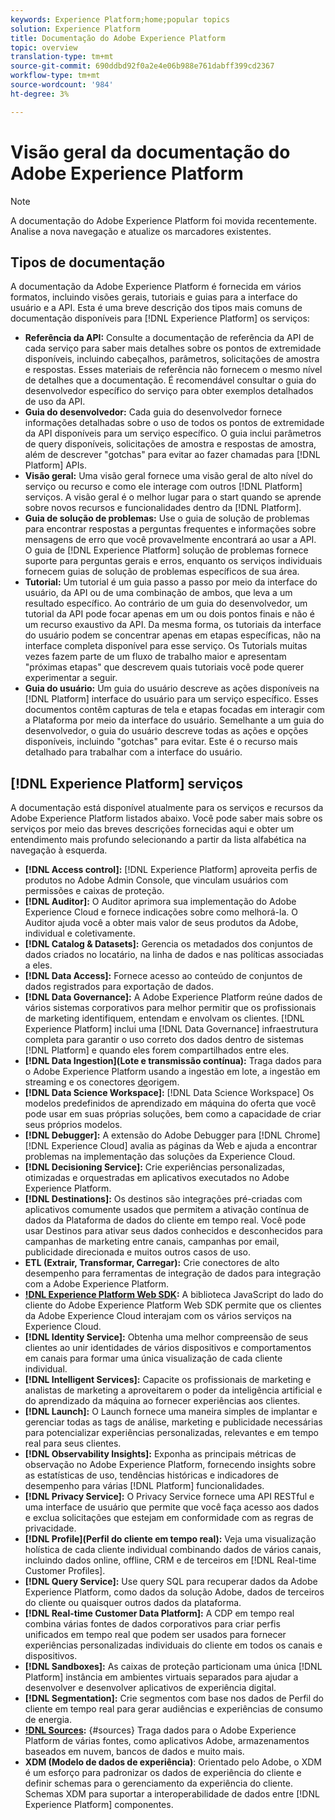 ```yaml
---
keywords: Experience Platform;home;popular topics
solution: Experience Platform
title: Documentação do Adobe Experience Platform
topic: overview
translation-type: tm+mt
source-git-commit: 690ddbd92f0a2e4e06b988e761dabff399cd2367
workflow-type: tm+mt
source-wordcount: '984'
ht-degree: 3%

---
```



# Visão geral da documentação do Adobe Experience Platform

>[!NOTE]
>
>A documentação do Adobe Experience Platform foi movida recentemente. Analise a nova navegação e atualize os marcadores existentes.

## Tipos de documentação

A documentação da Adobe Experience Platform é fornecida em vários formatos, incluindo visões gerais, tutoriais e guias para a interface do usuário e a API. Esta é uma breve descrição dos tipos mais comuns de documentação disponíveis para [!DNL Experience Platform] os serviços:

* **Referência da API:** Consulte a documentação de referência da API de cada serviço para saber mais detalhes sobre os pontos de extremidade disponíveis, incluindo cabeçalhos, parâmetros, solicitações de amostra e respostas. Esses materiais de referência não fornecem o mesmo nível de detalhes que a documentação. É recomendável consultar o guia do desenvolvedor específico do serviço para obter exemplos detalhados de uso da API.
* **Guia do desenvolvedor:** Cada guia do desenvolvedor fornece informações detalhadas sobre o uso de todos os pontos de extremidade da API disponíveis para um serviço específico. O guia inclui parâmetros de query disponíveis, solicitações de amostra e respostas de amostra, além de descrever &quot;gotchas&quot; para evitar ao fazer chamadas para [!DNL Platform] APIs.
* **Visão geral:** Uma visão geral fornece uma visão geral de alto nível do serviço ou recurso e como ele interage com outros [!DNL Platform] serviços. A visão geral é o melhor lugar para o start quando se aprende sobre novos recursos e funcionalidades dentro da [!DNL Platform].
* **Guia de solução de problemas:** Use o guia de solução de problemas para encontrar respostas a perguntas frequentes e informações sobre mensagens de erro que você provavelmente encontrará ao usar a API. O guia de [!DNL Experience Platform] solução de problemas fornece suporte para perguntas gerais e erros, enquanto os serviços individuais fornecem guias de solução de problemas específicos de sua área.
* **Tutorial:** Um tutorial é um guia passo a passo por meio da interface do usuário, da API ou de uma combinação de ambos, que leva a um resultado específico. Ao contrário de um guia do desenvolvedor, um tutorial da API pode focar apenas em um ou dois pontos finais e não é um recurso exaustivo da API. Da mesma forma, os tutoriais da interface do usuário podem se concentrar apenas em etapas específicas, não na interface completa disponível para esse serviço. Os Tutorials muitas vezes fazem parte de um fluxo de trabalho maior e apresentam &quot;próximas etapas&quot; que descrevem quais tutoriais você pode querer experimentar a seguir.
* **Guia do usuário:** Um guia do usuário descreve as ações disponíveis na [!DNL Platform] interface do usuário para um serviço específico. Esses documentos contêm capturas de tela e etapas focadas em interagir com a Plataforma por meio da interface do usuário. Semelhante a um guia do desenvolvedor, o guia do usuário descreve todas as ações e opções disponíveis, incluindo &quot;gotchas&quot; para evitar. Este é o recurso mais detalhado para trabalhar com a interface do usuário.

## [!DNL Experience Platform] serviços

A documentação está disponível atualmente para os serviços e recursos da Adobe Experience Platform listados abaixo. Você pode saber mais sobre os serviços por meio das breves descrições fornecidas aqui e obter um entendimento mais profundo selecionando a partir da lista alfabética na navegação à esquerda.

* **[!DNL Access control]:** [!DNL Experience Platform] aproveita perfis de produtos no Adobe Admin Console, que vinculam usuários com permissões e caixas de proteção.
* **[!DNL Auditor]:** O Auditor aprimora sua implementação do Adobe Experience Cloud e fornece indicações sobre como melhorá-la. O Auditor ajuda você a obter mais valor de seus produtos da Adobe, individual e coletivamente.
* **[!DNL Catalog & Datasets]:** Gerencia os metadados dos conjuntos de dados criados no locatário, na linha de dados e nas políticas associadas a eles.
* **[!DNL Data Access]:** Fornece acesso ao conteúdo de conjuntos de dados registrados para exportação de dados.
* **[!DNL Data Governance]:** A Adobe Experience Platform reúne dados de vários sistemas corporativos para melhor permitir que os profissionais de marketing identifiquem, entendam e envolvam os clientes. [!DNL Experience Platform] inclui uma [!DNL Data Governance] infraestrutura completa para garantir o uso correto dos dados dentro de sistemas [!DNL Platform] e quando eles forem compartilhados entre eles.
* **[!DNL Data Ingestion](Lote e transmissão contínua):** Traga dados para o Adobe Experience Platform usando a ingestão em lote, a ingestão em streaming e os conectores [de](#sources)origem.
* **[!DNL Data Science Workspace]:** [!DNL Data Science Workspace] Os modelos predefinidos de aprendizado em máquina do oferta que você pode usar em suas próprias soluções, bem como a capacidade de criar seus próprios modelos.
* **[!DNL Debugger]:** A extensão do Adobe Debugger para [!DNL Chrome][!DNL Experience Cloud] avalia as páginas da Web e ajuda a encontrar problemas na implementação das soluções da Experience Cloud.
* **[!DNL Decisioning Service]:** Crie experiências personalizadas, otimizadas e orquestradas em aplicativos executados no Adobe Experience Platform.
* **[!DNL Destinations]:** Os destinos são integrações pré-criadas com aplicativos comumente usados que permitem a ativação contínua de dados da Plataforma de dados do cliente em tempo real. Você pode usar Destinos para ativar seus dados conhecidos e desconhecidos para campanhas de marketing entre canais, campanhas por email, publicidade direcionada e muitos outros casos de uso.
* **ETL (Extrair, Transformar, Carregar):** Crie conectores de alto desempenho para ferramentas de integração de dados para integração com a Adobe Experience Platform.
* **[!DNL Experience Platform Web SDK](Beta):** A biblioteca JavaScript do lado do cliente do Adobe Experience Platform Web SDK permite que os clientes da Adobe Experience Cloud interajam com os vários serviços na Experience Cloud.
* **[!DNL Identity Service]:** Obtenha uma melhor compreensão de seus clientes ao unir identidades de vários dispositivos e comportamentos em canais para formar uma única visualização de cada cliente individual.
* **[!DNL Intelligent Services]:** Capacite os profissionais de marketing e analistas de marketing a aproveitarem o poder da inteligência artificial e do aprendizado da máquina ao fornecer experiências aos clientes.
* **[!DNL Launch]:** O Launch fornece uma maneira simples de implantar e gerenciar todas as tags de análise, marketing e publicidade necessárias para potencializar experiências personalizadas, relevantes e em tempo real para seus clientes.
* **[!DNL Observability Insights]:** Exponha as principais métricas de observação no Adobe Experience Platform, fornecendo insights sobre as estatísticas de uso, tendências históricas e indicadores de desempenho para várias [!DNL Platform] funcionalidades.
* **[!DNL Privacy Service]:** O Privacy Service fornece uma API RESTful e uma interface de usuário que permite que você faça acesso aos dados e exclua solicitações que estejam em conformidade com as regras de privacidade.
* **[!DNL Profile](Perfil do cliente em tempo real):** Veja uma visualização holística de cada cliente individual combinando dados de vários canais, incluindo dados online, offline, CRM e de terceiros em [!DNL Real-time Customer Profiles].
* **[!DNL Query Service]:** Use query SQL para recuperar dados da Adobe Experience Platform, como dados da solução Adobe, dados de terceiros do cliente ou quaisquer outros dados da plataforma.
* **[!DNL Real-time Customer Data Platform]:** A CDP em tempo real combina várias fontes de dados corporativos para criar perfis unificados em tempo real que podem ser usados para fornecer experiências personalizadas individuais do cliente em todos os canais e dispositivos.
* **[!DNL Sandboxes]:** As caixas de proteção particionam uma única [!DNL Platform] instância em ambientes virtuais separados para ajudar a desenvolver e desenvolver aplicativos de experiência digital.
* **[!DNL Segmentation]:** Crie segmentos com base nos dados de Perfil do cliente em tempo real para gerar audiências e experiências de consumo de energia.
* **[!DNL Sources](Conexões):** {#sources} Traga dados para o Adobe Experience Platform de várias fontes, como aplicativos Adobe, armazenamentos baseados em nuvem, bancos de dados e muito mais.
* **XDM (Modelo de dados de experiência)**: Orientado pelo Adobe, o XDM é um esforço para padronizar os dados de experiência do cliente e definir schemas para o gerenciamento da experiência do cliente. Schemas XDM para suportar a interoperabilidade de dados entre [!DNL Experience Platform] componentes.